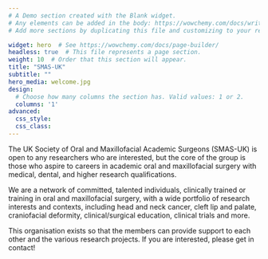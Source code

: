 ```yaml
---
# A Demo section created with the Blank widget.
# Any elements can be added in the body: https://wowchemy.com/docs/writing-markdown-latex/
# Add more sections by duplicating this file and customizing to your requirements.

widget: hero  # See https://wowchemy.com/docs/page-builder/
headless: true  # This file represents a page section.
weight: 10  # Order that this section will appear.
title: "SMAS-UK"
subtitle: ""
hero_media: welcome.jpg
design:
  # Choose how many columns the section has. Valid values: 1 or 2.
  columns: '1'
advanced:
  css_style:
  css_class:
---
```


The UK Society of Oral and Maxillofacial Academic Surgeons (SMAS-UK) is open to any researchers who are interested, but the core of the group is those who aspire to careers in academic oral and maxillofacial surgery with medical, dental, and higher research qualifications.

We are a network of committed, talented individuals, clinically trained or training in oral and maxillofacial surgery, with a wide portfolio of research interests and contexts, including head and neck cancer, cleft lip and palate, craniofacial deformity, clinical/surgical education, clinical trials and more. 

This organisation exists so that the members can provide support to each other and the various research projects. If you are interested, please get in contact!
